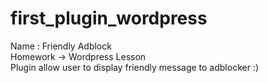 # first_plugin_wordpress
Name : Friendly Adblock <br>
Homework -> Wordpress Lesson <br>
Plugin allow user to display friendly message to adblocker :)

